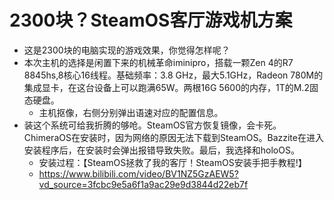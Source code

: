 # 2300块？SteamOS客厅游戏机方案
- 这是2300块的电脑实现的游戏效果，你觉得怎样呢？
- 本次主机的选择是闲置下来的机械革命iminipro，搭载一颗Zen 4的R7 8845hs,8核心16线程。基础频率：3.8 GHz，最大5.1GHz，Radeon 780M的集成显卡，在这台设备上可以跑满65W。两根16G 5600的内存，1T的M.2固态硬盘。
    - 主机抠像，右侧分别弹出语速对应的配置信息。
- 装这个系统可给我折腾的够呛。SteamOS官方恢复镜像，会卡死。ChimeraOS在安装时，因为网络的原因无法下载到SteamOS。Bazzite在进入安装程序后，在安装时会弹出报错导致失败。最后，我选择和holoOS。
    - 安装过程：【SteamOS拯救了我的客厅！SteamOS安装手把手教程!】
    - https://www.bilibili.com/video/BV1NZ5GzAEW5?vd_source=3fcbc9e5a6f1a9ac29e9d3844d22eb7f
